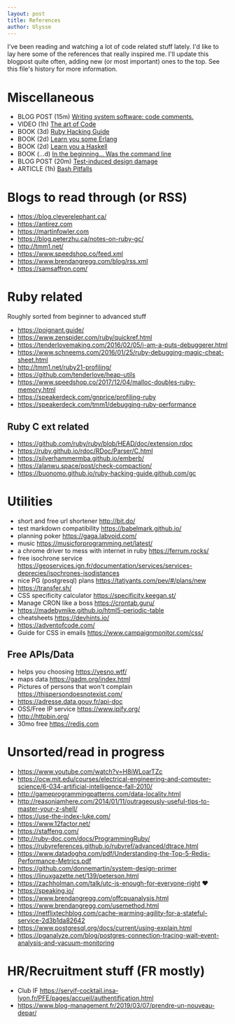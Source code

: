 ```yaml
---
layout: post
title: References
author: Ulysse
---
```


I've been reading and watching a lot of code related stuff
lately. I'd like to lay here some of the references that
really inspired me. I'll update this blogpost quite often,
adding new (or most important) ones to the top. See this
file's history for more information.

# Miscellaneous

- BLOG POST (15m) [Writing system software: code comments.](http://antirez.com/news/124)
- VIDEO (1h) [The art of Code](https://www.youtube.com/watch?v=6avJHaC3C2U)
- BOOK (3d) [Ruby Hacking Guide](https://git.io/ruby-hacking)
- BOOK (2d) [Learn you some Erlang](https://learnyousomeerlang.com/)
- BOOK (2d) [Learn you a Haskell](http://learnyouahaskell.com/)
- BOOK (...d) [In the beginning... Was the command line](https://booksvooks.com/fullbook/in-the-beginningwas-the-command-line-pdf-1.html?page=1)
- BLOG POST (20m) [Test-induced design damage](https://dhh.dk/2014/test-induced-design-damage.html)
- ARTICLE (1h) [Bash Pitfalls](http://mywiki.wooledge.org/BashPitfalls)

# Blogs to read through (or RSS)

- https://blog.cleverelephant.ca/
- https://antirez.com
- https://martinfowler.com
- https://blog.peterzhu.ca/notes-on-ruby-gc/
- http://tmm1.net/
- https://www.speedshop.co/feed.xml
- https://www.brendangregg.com/blog/rss.xml
- https://samsaffron.com/

# Ruby related

Roughly sorted from beginner to advanced stuff

- https://poignant.guide/
- https://www.zenspider.com/ruby/quickref.html
- https://tenderlovemaking.com/2016/02/05/i-am-a-puts-debuggerer.html
- https://www.schneems.com/2016/01/25/ruby-debugging-magic-cheat-sheet.html
- http://tmm1.net/ruby21-profiling/
- https://github.com/tenderlove/heap-utils
- https://www.speedshop.co/2017/12/04/malloc-doubles-ruby-memory.html
- https://speakerdeck.com/gnprice/profiling-ruby
- https://speakerdeck.com/tmm1/debugging-ruby-performance

## Ruby C ext related

- https://github.com/ruby/ruby/blob/HEAD/doc/extension.rdoc
- https://ruby.github.io/rdoc/RDoc/Parser/C.html
- https://silverhammermba.github.io/emberb/
- https://alanwu.space/post/check-compaction/
- https://buonomo.github.io/ruby-hacking-guide.github.com/gc

# Utilities

- short and free url shortener http://bit.do/
- test markdown compatibility https://babelmark.github.io/
- planning poker https://gaga.labvoid.com/
- music https://musicforprogramming.net/latest/
- a chrome driver to mess with internet in ruby https://ferrum.rocks/
- free isochrone service https://geoservices.ign.fr/documentation/services/services-deprecies/isochrones-isodistances
- nice PG (postgresql) plans https://tatiyants.com/pev/#/plans/new
- https://transfer.sh/
- CSS specificity calculator https://specificity.keegan.st/
- Manage CRON like a boss https://crontab.guru/
- https://madebymike.github.io/html5-periodic-table
- cheatsheets https://devhints.io/
- https://adventofcode.com/
- Guide for CSS in emails https://www.campaignmonitor.com/css/

## Free APIs/Data

- helps you choosing https://yesno.wtf/
- maps data https://gadm.org/index.html
- Pictures of persons that won't complain https://thispersondoesnotexist.com/
- https://adresse.data.gouv.fr/api-doc
- OSS/Free IP service https://www.ipify.org/
- http://httpbin.org/
- 30mo free https://redis.com

# Unsorted/read in progress

- https://www.youtube.com/watch?v=H8iWLoarTZc
- https://ocw.mit.edu/courses/electrical-engineering-and-computer-science/6-034-artificial-intelligence-fall-2010/
- http://gameprogrammingpatterns.com/data-locality.html
- http://reasoniamhere.com/2014/01/11/outrageously-useful-tips-to-master-your-z-shell/
- https://use-the-index-luke.com/
- https://www.12factor.net/
- https://staffeng.com/
- http://ruby-doc.com/docs/ProgrammingRuby/
- https://rubyreferences.github.io/rubyref/advanced/dtrace.html
- https://www.datadoghq.com/pdf/Understanding-the-Top-5-Redis-Performance-Metrics.pdf
- https://github.com/donnemartin/system-design-primer
- https://linuxgazette.net/139/peterson.html
- https://zachholman.com/talk/utc-is-enough-for-everyone-right :heart:
- https://speaking.io/
- https://www.brendangregg.com/offcpuanalysis.html
- https://www.brendangregg.com/usemethod.html
- https://netflixtechblog.com/cache-warming-agility-for-a-stateful-service-2d3b1da82642
- https://www.postgresql.org/docs/current/using-explain.html
- https://pganalyze.com/blog/postgres-connection-tracing-wait-event-analysis-and-vacuum-monitoring

# HR/Recruitment stuff (FR mostly)

- Club IF https://servif-cocktail.insa-lyon.fr/PFE/pages/accueil/authentification.html
- https://www.blog-management.fr/2019/03/07/prendre-un-nouveau-depar/

